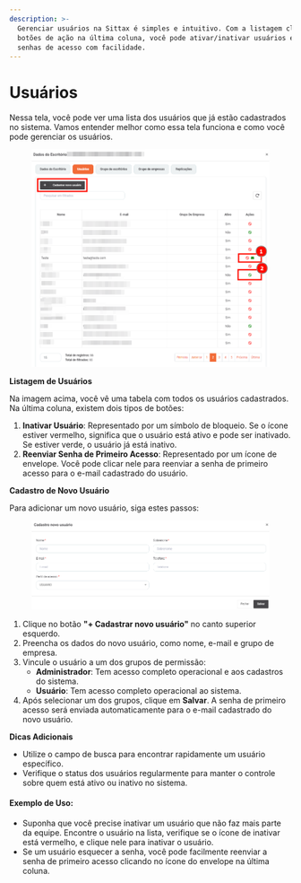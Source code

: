 ```yaml
---
description: >-
  Gerenciar usuários na Sittax é simples e intuitivo. Com a listagem clara e os
  botões de ação na última coluna, você pode ativar/inativar usuários e reenviar
  senhas de acesso com facilidade.
---
```


# Usuários

Nessa tela, você pode ver uma lista dos usuários que já estão cadastrados no sistema. Vamos entender melhor como essa tela funciona e como você pode gerenciar os usuários.

<figure><img src="../../../.gitbook/assets/image (129).png" alt=""><figcaption></figcaption></figure>

**Listagem de Usuários**

Na imagem acima, você vê uma tabela com todos os usuários cadastrados. Na última coluna, existem dois tipos de botões:

1. **Inativar Usuário**: Representado por um símbolo de bloqueio. Se o ícone estiver vermelho, significa que o usuário está ativo e pode ser inativado. Se estiver verde, o usuário já está inativo.
2. **Reenviar Senha de Primeiro Acesso**: Representado por um ícone de envelope. Você pode clicar nele para reenviar a senha de primeiro acesso para o e-mail cadastrado do usuário.

**Cadastro de Novo Usuário**

Para adicionar um novo usuário, siga estes passos:

<figure><img src="../../../.gitbook/assets/image (130).png" alt=""><figcaption></figcaption></figure>

1. Clique no botão **"+ Cadastrar novo usuário"** no canto superior esquerdo.
2. Preencha os dados do novo usuário, como nome, e-mail e grupo de empresa.
3. Vincule o usuário a um dos grupos de permissão:
   * **Administrador**: Tem acesso completo operacional e aos cadastros do sistema.
   * **Usuário**: Tem acesso completo operacional ao sistema.
4. Após selecionar um dos grupos, clique em **Salvar**. A senha de primeiro acesso será enviada automaticamente para o e-mail cadastrado do novo usuário.

**Dicas Adicionais**

* Utilize o campo de busca para encontrar rapidamente um usuário específico.
* Verifique o status dos usuários regularmente para manter o controle sobre quem está ativo ou inativo no sistema.

#### Exemplo de Uso:

* Suponha que você precise inativar um usuário que não faz mais parte da equipe. Encontre o usuário na lista, verifique se o ícone de inativar está vermelho, e clique nele para inativar o usuário.
* Se um usuário esquecer a senha, você pode facilmente reenviar a senha de primeiro acesso clicando no ícone do envelope na última coluna.

